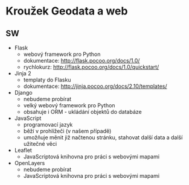 # Kroužek Geodata a web
## SW
  * Flask
      * webový framework pro Python
      * dokumentace: http://flask.pocoo.org/docs/1.0/
      * rychlokurz: http://flask.pocoo.org/docs/1.0/quickstart/
  * Jinja 2
      * templaty do Flasku
      * dokumentace: http://jinja.pocoo.org/docs/2.10/templates/
  * Django
      * nebudeme probírat
      * velký webový framework pro Python
      * obsahuje i ORM - ukládání objektů do databáze
  * JavaScript
      * programovací jazyk
      * běží v prohlížeči (v našem případě)
      * umožňuje měnit již načtenou stránku, stahovat další data a další užitečné věci
  * Leaflet
      * JavaScriptová knihovna pro práci s webovými mapami
  * OpenLayers
      * nebudeme probírat
      * JavaScriptová knihovna pro práci s webovými mapami
